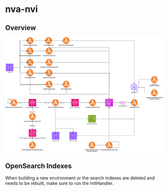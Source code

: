 # nva-nvi

## Overview

![Alt text](resources/NVI-overview.png)

## OpenSearch Indexes

When building a new environment or the search indexes are deleted and needs to be rebuilt, make sure to run the InitHandler.